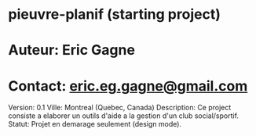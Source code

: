 # pieuvre-planif (starting project)

# Auteur: 	Eric Gagne 
# Contact: 	eric.eg.gagne@gmail.com
Version: 	0.1
Ville:		Montreal (Quebec, Canada)
Description:	Ce project consiste a elaborer un outils d'aide a la gestion d'un club social/sportif. 
Statut: 	Projet en demarage seulement (design mode).



